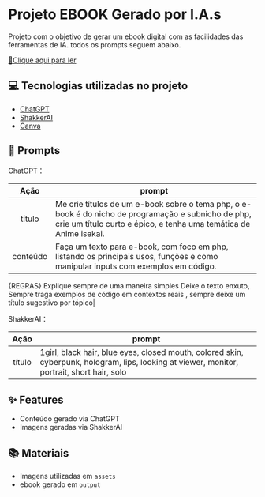 # Projeto EBOOK Gerado por I.A.s

Projeto com o objetivo de gerar um ebook digital com as facilidades das ferramentas de IA. todos os prompts
seguem abaixo.

<a href="(https://github.com/viniclg/e-book/blob/main/output/Além%20do%20Rift%20Explorando%20as%20Habilidades%20Avançadas%20do%20PHP%20(1).pdf)" title="View PDF now"> 📕Clique aqui para ler</a>

## 💻 Tecnologias utilizadas no projeto

- [ChatGPT](https://chat.openai.com/) 
- [ShakkerAI](https://www.shakker.ai)
- [Canva](https://www.canva.com)

## 🧠 Prompts


ChatGPT：

|   Ação   | prompt                                                                                                                                                                                                                                                                         |
| :------: | ------------------------------------------------------------------------------------------------------------------------------------------------------------------------------------------------------------------------------------------------------------------------------ |
|  título  | Me crie títulos de um e-book sobre o tema php, o e-book é do nicho de programação e subnicho de php, crie um título curto e épico, e tenha uma temática de Anime isekai.                                                       |
| conteúdo | Faça um texto para e-book, com foco em php, listando os principais usos, funções e como manipular inputs com exemplos em código.

{REGRAS} Explique sempre de uma maneira simples Deixe o texto enxuto, Sempre traga exemplos de código em contextos reais , sempre deixe um título sugestivo por tópico|


ShakkerAI：

|  Ação  | prompt                                                                                 |
| :----: | -------------------------------------------------------------------------------------- |
| título | 1girl, black hair, blue eyes, closed mouth, colored skin, cyberpunk, hologram, lips, looking at viewer, monitor, portrait, short hair, solo |

## ✨ Features

- Conteúdo gerado via ChatGPT
- Imagens geradas via ShakkerAI

## 📚 Materiais

- Imagens utilizadas em `assets`
- ebook gerado em `output`
